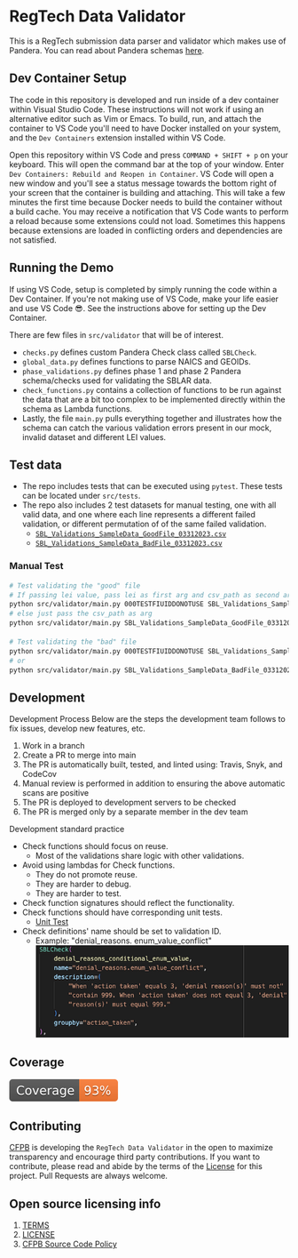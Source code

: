# RegTech Data Validator

This is a RegTech submission data parser and validator which makes use of Pandera. You can read about Pandera schemas [here](https://pandera.readthedocs.io/en/stable/dataframe_schemas.html).

## Dev Container Setup

The code in this repository is developed and run inside of a dev container within Visual Studio Code. These instructions will not work if using an alternative editor such as Vim or Emacs. To build, run, and attach the container to VS Code you'll need to have Docker installed on your system, and the `Dev Containers` extension installed within VS Code.

Open this repository within VS Code and press `COMMAND + SHIFT + p` on your keyboard. This will open the command bar at the top of your window. Enter `Dev Containers: Rebuild and Reopen in Container`. VS Code will open a new window and you'll see a status message towards the bottom right of your screen that the container is building and attaching. This will take a few minutes the first time because Docker needs to build the container without a build cache. You may receive a notification that VS Code wants to perform a reload because some extensions could not load. Sometimes this happens because extensions are loaded in conflicting orders and dependencies are not satisfied.

## Running the Demo

If using VS Code, setup is completed by simply running the code within a Dev Container. If you're not making use of VS Code, make your life easier and use VS Code :sunglasses:. See the instructions above for setting up the Dev Container.

There are few files in `src/validator` that will be of interest. 
- `checks.py` defines custom Pandera Check class called `SBLCheck`. 
- `global_data.py` defines functions to parse NAICS and GEOIDs.
- `phase_validations.py` defines phase 1 and phase 2 Pandera schema/checks used for validating the SBLAR data.
- `check_functions.py` contains a collection of functions to be run against the data that are a bit too complex to be implemented directly within the schema as Lambda functions.
- Lastly, the file `main.py` pulls everything together and illustrates how the schema can catch the various validation errors present in our mock, invalid dataset and different LEI values.

## Test data
- The repo includes tests that can be executed using `pytest`.  These tests can be located under `src/tests`.
- The repo also includes 2 test datasets for manual testing, one with all valid data, and one where each line
represents a different failed validation, or different permutation of of the same
failed validation.
  - [`SBL_Validations_SampleData_GoodFile_03312023.csv`](SBL_Validations_SampleData_GoodFile_03312023.csv)
  - [`SBL_Validations_SampleData_BadFile_03312023.csv`](SBL_Validations_SampleData_BadFile_03312023.csv)

### Manual Test
```sh
# Test validating the "good" file
# If passing lei value, pass lei as first arg and csv_path as second arg
python src/validator/main.py 000TESTFIUIDDONOTUSE SBL_Validations_SampleData_GoodFile_03312023.csv
# else just pass the csv_path as arg
python src/validator/main.py SBL_Validations_SampleData_GoodFile_03312023.csv

# Test validating the "bad" file
python src/validator/main.py 000TESTFIUIDDONOTUSE SBL_Validations_SampleData_BadFile_03312023.csv
# or
python src/validator/main.py SBL_Validations_SampleData_BadFile_03312023.csv
```

## Development

Development Process
Below are the steps the development team follows to fix issues, develop new features, etc.

1. Work in a branch
2. Create a PR to merge into main
3. The PR is automatically built, tested, and linted using: Travis, Snyk, and CodeCov
4. Manual review is performed in addition to ensuring the above automatic scans are positive
5. The PR is deployed to development servers to be checked
6. The PR is merged only by a separate member in the dev team

Development standard practice
* Check functions should focus on reuse.
  * Most of the validations share logic with other validations.
* Avoid using lambdas for Check functions.
  * They do not promote reuse.
  * They are harder to debug.
  * They are harder to test.
* Check function signatures should reflect the functionality.
* Check functions should have corresponding unit tests.
  * [Unit Test](./src/tests/test_check_functions.py)
* Check definitions' name should be set to validation ID.
  * Example: "denial_reasons. enum_value_conflict"
    ![Validation ID](validation_id.png)

## Coverage
[![Coverage badge](https://github.com/cfpb/regtech-data-validator/raw/python-coverage-comment-action-data/badge.svg)](https://github.com/cfpb/regtech-data-validator/tree/python-coverage-comment-action-data)

## Contributing
[CFPB](https://www.consumerfinance.gov/) is developing the `RegTech Data Validator` in the open to maximize transparency and encourage third party contributions. If you want to contribute, please read and abide by the terms of the [License](./LICENSE) for this project. Pull Requests are always welcome.

## Open source licensing info
1. [TERMS](./TERMS.md)
1. [LICENSE](./LICENSE)
1. [CFPB Source Code Policy](https://github.com/cfpb/source-code-policy/)
